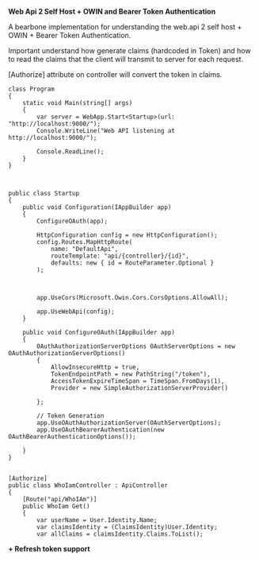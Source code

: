 <b>Web Api 2 Self Host + OWIN and Bearer Token Authentication</b>

A bearbone implementation for understanding the web.api 2 self host + OWIN + Bearer Token Authentication.

Important understand how generate claims (hardcoded in Token) and how to read the claims that the client will transmit to server
for each request.

[Authorize] attribute on controller will convert the token in claims.


    class Program
    {
        static void Main(string[] args)
        {
            var server = WebApp.Start<Startup>(url: "http://localhost:9000/");
            Console.WriteLine("Web API listening at http://localhost:9000/");

            Console.ReadLine();
        }
    }
    
    
    
    public class Startup
    {
        public void Configuration(IAppBuilder app)
        {
            ConfigureOAuth(app);

            HttpConfiguration config = new HttpConfiguration();
            config.Routes.MapHttpRoute(
                name: "DefaultApi",
                routeTemplate: "api/{controller}/{id}",
                defaults: new { id = RouteParameter.Optional }                
            );

           

            app.UseCors(Microsoft.Owin.Cors.CorsOptions.AllowAll);

            app.UseWebApi(config);
        }

        public void ConfigureOAuth(IAppBuilder app)
        {
            OAuthAuthorizationServerOptions OAuthServerOptions = new OAuthAuthorizationServerOptions()
            {
                AllowInsecureHttp = true,
                TokenEndpointPath = new PathString("/token"),
                AccessTokenExpireTimeSpan = TimeSpan.FromDays(1),
                Provider = new SimpleAuthorizationServerProvider()
                
            };

            // Token Generation
            app.UseOAuthAuthorizationServer(OAuthServerOptions);
            app.UseOAuthBearerAuthentication(new OAuthBearerAuthenticationOptions());

        }
    }


    [Authorize]
    public class WhoIamController : ApiController
    {
        [Route("api/WhoIAm")]
        public WhoIam Get()
        {
            var userName = User.Identity.Name;
            var claimsIdentity = (ClaimsIdentity)User.Identity;
            var allClaims = claimsIdentity.Claims.ToList();
            
            
            
<b>+ Refresh token support</b>

